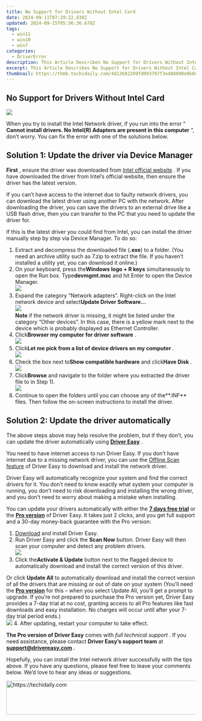 ```yaml
---
title: No Support for Drivers Without Intel Card
date: 2024-09-11T07:29:22.830Z
updated: 2024-09-15T05:56:36.678Z
tags:
  - win11
  - win10
  - win7
categories:
  - DriverError
description: This Article Describes No Support for Drivers Without Intel Card
excerpt: This Article Describes No Support for Drivers Without Intel Card
thumbnail: https://thmb.techidaily.com/4d13682289fd093707f3e488098e8b68b405e6325695bb2b5c751424b8cb1104.jpeg
---
```


## No Support for Drivers Without Intel Card

![](https://images.drivereasy.com/wp-content/uploads/2018/11/img_5be110e744e15.jpg)

 When you try to install the Intel Network driver, if you run into the error “ **Cannot install drivers. No Intel(R) Adapters are present in this computer** “, don’t worry. You can fix the error with one of the solutions below.

## Solution 1: Update the driver via Device Manager

**First** , ensure the driver was downloaded from [Intel official website](https://www-ssl.intel.com/content/www/us/en/homepage.html) . If you have downloaded the driver from Intel’s official website, then ensure the driver has the latest version.

 If you can’t have access to the internet due to faulty network drivers, you can download the latest driver using another PC with the network. After downloading the driver, you can save the drivers to an external drive like a USB flash drive, then you can transfer to the PC that you need to update the driver for.

 If this is the latest driver you could find from Intel, you can install the driver manually step by step via Device Manager. To do so:

1. Extract and decompress the downloaded file (**.exe**) to a folder. (You need an archive utility such as 7.zip to extract the file. If you haven’t installed a utility yet, you can download it online.)
2. On your keyboard, press the**Windows logo + R keys** simultaneously to open the Run box. Type**devmgmt.msc** and hit Enter to open the Device Manager.  
![](https://www.drivereasy.com/wp-content/uploads/2015/11/run-devmgmt.msc_.jpg)
3. Expand the category “Network adapters”. Right-click on the Intel network device and select**Update Driver Software…**  
![](https://images.drivereasy.com/wp-content/uploads/2018/11/img_5be11a51c846d.jpg)  
**Note** if the network driver is missing, it might be listed under the category “Other devices”. In this case, there is a yellow mark next to the device which is probably displayed as Ethernet Controller.
4. Click**Browser my computer for driver software** .  
![](https://images.drivereasy.com/wp-content/uploads/2018/11/img_5be11a73cf24c.jpg)
5. Click**Let me pick from a list of device drivers on my computer** .  
![](https://images.drivereasy.com/wp-content/uploads/2018/11/img_5be11a8857ad7.jpg)
6. Check the box next to**Show compatible hardware** and click**Have Disk** .  
![](https://images.drivereasy.com/wp-content/uploads/2016/08/img_57c3e5e43700b.png)
7. Click**Browse**  and navigate to the folder where you extracted the driver file to in Step 1).  
![](https://images.drivereasy.com/wp-content/uploads/2016/08/img_57c3e66d00df9.png)
8. Continue to open the folders until you can choose any of the**.INF** files. Then follow the on-screen instructions to install the driver.

## Solution 2: Update the driver automatically

 The above steps above may help resolve the problem, but if they don’t, you can update the driver automatically using **[Driver Easy](https://tools.techidaily.com/drivereasy/download/)**  .

 You need to have internet access to run Driver Easy. If you don’t have internet due to a missing network driver, you can use the [Offline Scan feature](https://tools.techidaily.com/drivereasy/download/) of Driver Easy to download and install the network driver.

 Driver Easy will automatically recognize your system and find the correct drivers for it. You don’t need to know exactly what system your computer is running, you don’t need to risk downloading and installing the wrong driver, and you don’t need to worry about making a mistake when installing.

 You can update your drivers automatically with either the [**7 days free trial**](https://tools.techidaily.com/drivereasy/download/) or the [**Pro version**](https://tools.techidaily.com/drivereasy/download/) of Driver Easy. It takes just 2 clicks, and you get full support and a 30-day money-back guarantee with the Pro version:

1. [Download](https://tools.techidaily.com/drivereasy/download/) and install Driver Easy.
2. Run Driver Easy and click the **Scan Now** button. Driver Easy will then scan your computer and detect any problem drivers.  
![](https://www.drivereasy.com/wp-content/uploads/2020/10/6_0_scan-now.jpg)
3. Click the**Activate & Update** button next to the flagged device to automatically download and install the correct version of this driver.  

 Or click **Update All** to automatically download and install the correct version of all the drivers that are missing or out of date on your system (You’ll need the **[Pro version](https://tools.techidaily.com/drivereasy/download/)**  for this – when you select Update All, you’ll get a prompt to upgrade. If you’re not prepared to purchase the Pro version yet, Driver Easy provides a 7-day trial at no cost, granting access to all Pro features like fast downloads and easy installation. No charges will occur until after your 7-day trial period ends.)  
![](https://www.drivereasy.com/wp-content/uploads/2016/08/intel-wifi-wireless-adaper.png)
4. After updating, restart your computer to take effect.

**The Pro version of Driver Easy** comes with _full technical support_ . If you need assistance, please contact **Driver Easy’s support team** at **[support@drivereasy.com](https://bellelily.pxf.io/m5azgm) .**

 Hopefully, you can install the Intel network driver successfully with the tips above. If you have any questions, please feel free to leave your comments below. We’d love to hear any ideas or suggestions.

<ins class="adsbygoogle"
     style="display:block"
     data-ad-format="autorelaxed"
     data-ad-client="ca-pub-7571918770474297"
     data-ad-slot="1223367746"></ins>

<ins class="adsbygoogle"
     style="display:block"
     data-ad-client="ca-pub-7571918770474297"
     data-ad-slot="8358498916"
     data-ad-format="auto"
     data-full-width-responsive="true"></ins>



<!-- affiliate ads begin -->
<a href="https://appsumo.8odi.net/c/5597632/2118319/7443" target="_top" id="2118319">
  <img src="//a.impactradius-go.com/display-ad/7443-2118319" border="0" alt="https://techidaily.com" width="728" height="90"/>
</a>
<img height="0" width="0" src="https://appsumo.8odi.net/i/5597632/2118319/7443" style="position:absolute;visibility:hidden;" border="0" />
<!-- affiliate ads end -->

